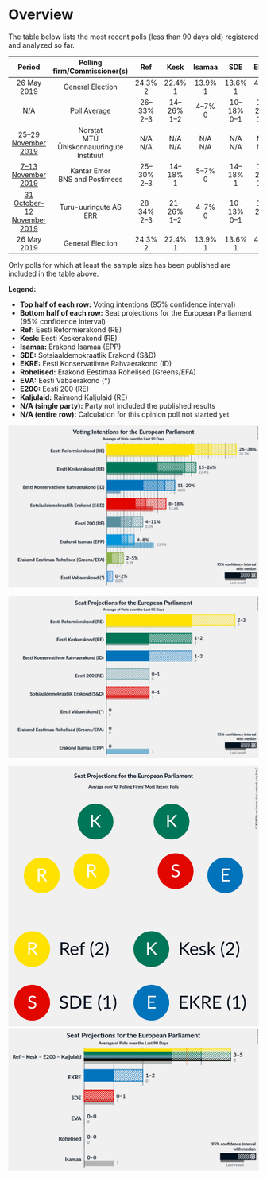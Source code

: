 # Overview

The table below lists the most recent polls (less than 90 days old) registered and analyzed so far.

| Period     | Polling firm/Commissioner(s) | Ref | Kesk | Isamaa | SDE | EKRE | Rohelised | EVA | E200 | Kaljulaid |
|:----------:|:----------------------------:|:--:|:--:|:--:|:--:|:--:|:--:|:--:|:--:|:--:|
| 26 May 2019 | General Election | 24.3% <br> 2 | 22.4% <br> 1 | 13.9% <br> 1 | 13.6% <br> 1 | 4.0% <br> 0 | 0.3% <br> 0 | 0.0% <br> 0 | 0.0% <br> 0 | 0.0% <br> 0 |
| N/A | [Poll Average](average.html) | 26–33% <br> 2–3 | 14–26% <br> 1–2 | 4–7% <br> 0 | 10–18% <br> 0–1 | 16–20% <br> 1–2 | 2–5% <br> 0 | 1–2% <br> 0 | 6–11% <br> 0–1 | N/A <br> N/A |
| [25–29 November 2019](2019-11-29-Norstat.html) | Norstat <br> MTÜ Ühiskonnauuringute Instituut | N/A <br> N/A | N/A <br> N/A | N/A <br> N/A | N/A <br> N/A | N/A <br> N/A | N/A <br> N/A | N/A <br> N/A | N/A <br> N/A | N/A <br> N/A |
| [7–13 November 2019](2019-11-13-KantarEmor.html) | Kantar Emor <br> BNS and Postimees | 25–30% <br> 2–3 | 14–18% <br> 1 | 5–7% <br> 0 | 14–18% <br> 1 | 16–20% <br> 1–2 | 3–5% <br> 0 | 1–2% <br> 0 | 8–11% <br> 0–1 | N/A <br> N/A |
| [31 October–12 November 2019](2019-11-12-Turu-uuringuteAS.html) | Turu-uuringute AS <br> ERR | 28–34% <br> 2–3 | 21–26% <br> 1–2 | 4–7% <br> 0 | 10–13% <br> 0–1 | 15–20% <br> 1 | 1–3% <br> 0 | 1–2% <br> 0 | 6–9% <br> 0 | N/A <br> N/A |
| 26 May 2019 | General Election | 24.3% <br> 2 | 22.4% <br> 1 | 13.9% <br> 1 | 13.6% <br> 1 | 4.0% <br> 0 | 0.3% <br> 0 | 0.0% <br> 0 | 0.0% <br> 0 | 0.0% <br> 0 |

Only polls for which at least the sample size has been published are included in the table above.

**Legend:**
+ **Top half of each row:** Voting intentions (95% confidence interval)
+ **Bottom half of each row:** Seat projections for the European Parliament (95% confidence interval)
+ **Ref:** Eesti Reformierakond (RE)
+ **Kesk:** Eesti Keskerakond (RE)
+ **Isamaa:** Erakond Isamaa (EPP)
+ **SDE:** Sotsiaaldemokraatlik Erakond (S&D)
+ **EKRE:** Eesti Konservatiivne Rahvaerakond (ID)
+ **Rohelised:** Erakond Eestimaa Rohelised (Greens/EFA)
+ **EVA:** Eesti Vabaerakond (*)
+ **E200:** Eesti 200 (RE)
+ **Kaljulaid:** Raimond Kaljulaid (RE)
+ **N/A (single party):** Party not included the published results
+ **N/A (entire row):** Calculation for this opinion poll not started yet


![Graph with voting intentions not yet produced](average.png "Voting Intentions")

![Graph with seats not yet produced](average-seats.png "Seats")

![Graph with seating plan not yet produced](average-seating-plan.png "Seating Plan")
![Graph with coalitions seats not yet produced](average-coalitions-seats.png "Coalitions Seats")
